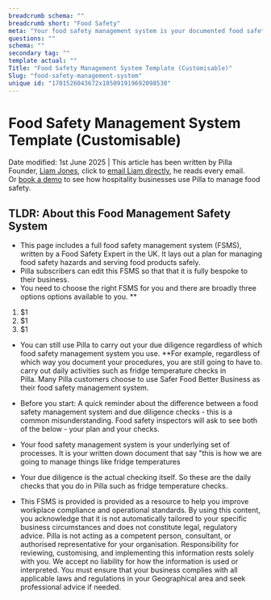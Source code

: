 ```yaml
---
breadcrumb schema: ""
breadcrumb short: "Food Safety"
meta: "Your food safety management system is your documented food safety policies and processes, use these templates to build your own FSMS."
questions: ""
schema: ""
secondary tag: ""
template actual: ""
Title: "Food Safety Management System Template (Customisable)"
Slug: "food-safety-management-system"
unique id: "1701526043672x105091919692098530"
---
```


# Food Safety Management System Template (Customisable)

 Date modified: 1st June 2025 | This article has been written by Pilla Founder,&nbsp;[Liam Jones](https://yourpilla.com/profile/liam-jones), click to&nbsp;[email Liam directly](mailto:liam@yourpilla.com), he reads every email. Or&nbsp;[book a demo](https://calendly.com/pilla/demo)&nbsp;to see how hospitality businesses use Pilla to manage food safety.

 ## TLDR: About this Food Management Safety System

 - This page includes a full food safety management system (FSMS), written by a Food Safety Expert in the UK. It lays out a plan for managing food safety hazards and serving food products safely.&nbsp;
- Pilla subscribers can edit this FSMS so that that it is fully bespoke to their business.
- You need to choose the right FSMS for you and there are broadly three options options available to you.&nbsp;**

 1. $1
2. $1
3. $1

 - You can still use Pilla to carry out your due diligence regardless of which food safety management system you use.&nbsp;**For example, regardless of which way you document your procedures, you are still going to have to. carry out daily activities such as fridge temperature checks in Pilla.&nbsp;Many Pilla customers choose to use Safer Food Better Business as their food safety management system.
- Before you start: A quick reminder about the difference between a food safety management system and due diligence checks - this is a common misunderstanding.&nbsp;Food safety inspectors will ask to see both of the below - your plan and your checks.
- Your food safety management system is your underlying set of processes. It is your written down document that say "this is how we are going to manage things like fridge temperatures
- Your due diligence is the actual checking itself. So these are the daily checks that you do in Pilla such as fridge temperature checks.

 - This FSMS is provided&nbsp;is provided as a resource to help you improve workplace compliance and operational standards.&nbsp;By using this content, you acknowledge that it is not automatically tailored to your specific business circumstances and does not constitute legal, regulatory advice. Pilla is not acting as a competent person, consultant, or authorised representative for your organisation. Responsibility for reviewing, customising, and implementing this information rests solely with you.&nbsp;We accept no liability for how the information is used or interpreted. You must ensure that your business complies with all applicable laws and regulations in your Geographical area and seek professional advice if needed.